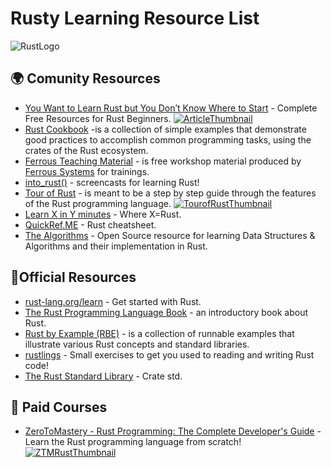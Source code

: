 # Rusty Learning Resource List
![RustLogo](https://foundation.rust-lang.org/img/rust-logo-blk.svg)
## 🌍 Comunity Resources
- [You Want to Learn Rust but You Don’t Know Where to Start](https://towardsdatascience.com/you-want-to-learn-rust-but-you-dont-know-where-to-start-fc826402d5ba) - Complete Free Resources for Rust Beginners.
[![ArticleThumbnail](https://miro.medium.com/max/1000/1*98Yq1pwGYd49JhdHB3eZdQ.png)](https://towardsdatascience.com/you-want-to-learn-rust-but-you-dont-know-where-to-start-fc826402d5ba)
- [Rust Cookbook](https://rust-lang-nursery.github.io/rust-cookbook/) -is a collection of simple examples that demonstrate good practices to accomplish common programming tasks, using the crates of the Rust ecosystem.
- [Ferrous Teaching Material](https://ferrous-systems.github.io/teaching-material/) - is free workshop material produced by [Ferrous Systems](https://ferrous-systems.com/) for trainings.
- [into_rust()](http://intorust.com/) - screencasts for learning Rust!
- [Tour of Rust](https://tourofrust.com/) - is meant to be a step by step guide through the features of the Rust programming language.
[![TourofRustThumbnail](https://tourofrust.com/intro.png)](https://tourofrust.com/)
- [Learn X in Y minutes](https://learnxinyminutes.com/docs/rust/) - Where X=Rust.
- [QuickRef.ME](https://quickref.me/rust) - Rust cheatsheet.
- [The Algorithms](https://the-algorithms.com/language/rust) - Open Source resource for learning Data Structures & Algorithms and their implementation in Rust.

## 🦀Official Resources
- [rust-lang.org/learn](https://www.rust-lang.org/learn) - Get started with Rust.
- [The Rust Programming Language Book](https://doc.rust-lang.org/stable/book/) - an introductory book about Rust.
- [Rust by Example (RBE)](https://doc.rust-lang.org/stable/rust-by-example/) - is a collection of runnable examples that illustrate various Rust concepts and standard libraries. 
- [rustlings](https://github.com/rust-lang/rustlings) - Small exercises to get you used to reading and writing Rust code!
- [The Rust Standard Library](https://doc.rust-lang.org/stable/std/) - Crate std.

## 💸 Paid Courses
- [ZeroToMastery - Rust Programming: The Complete Developer's Guide](https://zerotomastery.io/courses/learn-rust/) - Learn the Rust programming language from scratch!
[![ZTMRustThumbnail](https://images.ctfassets.net/aq13lwl6616q/2Suf3pyuUdK6bxjR5jcaSE/4b9f3f86834a3ce65d1c83e3a11c8dcd/rust_programming_zero_to_mastery.png?w=800&h=450&q=50&fm=png)](https://zerotomastery.io/courses/learn-rust/)



